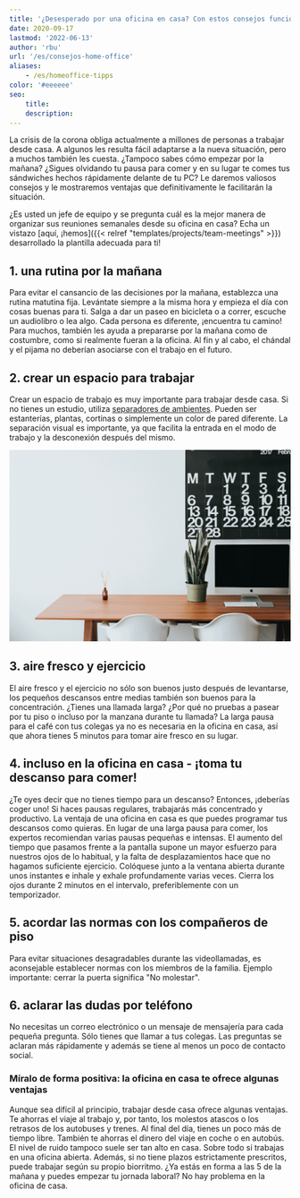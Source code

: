 ```yaml
---
title: '¿Desesperado por una oficina en casa? Con estos consejos funciona! | SeaTable'
date: 2020-09-17
lastmod: '2022-06-13'
author: 'rbu'
url: '/es/consejos-home-office'
aliases:
    - /es/homeoffice-tipps
color: '#eeeeee'
seo:
    title:
    description:
---
```


La crisis de la corona obliga actualmente a millones de personas a trabajar desde casa. A algunos les resulta fácil adaptarse a la nueva situación, pero a muchos también les cuesta. ¿Tampoco sabes cómo empezar por la mañana? ¿Sigues olvidando tu pausa para comer y en su lugar te comes tus sándwiches hechos rápidamente delante de tu PC? Le daremos valiosos consejos y le mostraremos ventajas que definitivamente le facilitarán la situación.

¿Es usted un jefe de equipo y se pregunta cuál es la mejor manera de organizar sus reuniones semanales desde su oficina en casa? Echa un vistazo [aquí, ¡hemos]({{< relref "templates/projects/team-meetings" >}}) desarrollado la plantilla adecuada para ti!

## 1\. una rutina por la mañana

Para evitar el cansancio de las decisiones por la mañana, establezca una rutina matutina fija. Levántate siempre a la misma hora y empieza el día con cosas buenas para ti. Salga a dar un paseo en bicicleta o a correr, escuche un audiolibro o lea algo. Cada persona es diferente, ¡encuentra tu camino! Para muchos, también les ayuda a prepararse por la mañana como de costumbre, como si realmente fueran a la oficina. Al fin y al cabo, el chándal y el pijama no deberían asociarse con el trabajo en el futuro.

## 2\. crear un espacio para trabajar

Crear un espacio de trabajo es muy importante para trabajar desde casa. Si no tienes un estudio, utiliza [separadores de ambientes](https://diy-family.com/diy-raumteiler-6-praktische-ideen/). Pueden ser estanterías, plantas, cortinas o simplemente un color de pared diferente. La separación visual es importante, ya que facilita la entrada en el modo de trabajo y la desconexión después del mismo.

![Oficina en casa](Bildschirmfoto-2020-09-08-um-11.37.16.png)

## 3\. aire fresco y ejercicio

El aire fresco y el ejercicio no sólo son buenos justo después de levantarse, los pequeños descansos entre medias también son buenos para la concentración. ¿Tienes una llamada larga? ¿Por qué no pruebas a pasear por tu piso o incluso por la manzana durante tu llamada? La larga pausa para el café con tus colegas ya no es necesaria en la oficina en casa, así que ahora tienes 5 minutos para tomar aire fresco en su lugar.

## 4\. incluso en la oficina en casa - ¡toma tu descanso para comer!

¿Te oyes decir que no tienes tiempo para un descanso? Entonces, ¡deberías coger uno! Si haces pausas regulares, trabajarás más concentrado y productivo. La ventaja de una oficina en casa es que puedes programar tus descansos como quieras. En lugar de una larga pausa para comer, los expertos recomiendan varias pausas pequeñas e intensas. El aumento del tiempo que pasamos frente a la pantalla supone un mayor esfuerzo para nuestros ojos de lo habitual, y la falta de desplazamientos hace que no hagamos suficiente ejercicio. Colóquese junto a la ventana abierta durante unos instantes e inhale y exhale profundamente varias veces. Cierra los ojos durante 2 minutos en el intervalo, preferiblemente con un temporizador.

## 5\. acordar las normas con los compañeros de piso

Para evitar situaciones desagradables durante las videollamadas, es aconsejable establecer normas con los miembros de la familia. Ejemplo importante: cerrar la puerta significa "No molestar".

## 6\. aclarar las dudas por teléfono

No necesitas un correo electrónico o un mensaje de mensajería para cada pequeña pregunta. Sólo tienes que llamar a tus colegas. Las preguntas se aclaran más rápidamente y además se tiene al menos un poco de contacto social.

### Míralo de forma positiva: la oficina en casa te ofrece algunas ventajas

Aunque sea difícil al principio, trabajar desde casa ofrece algunas ventajas. Te ahorras el viaje al trabajo y, por tanto, los molestos atascos o los retrasos de los autobuses y trenes. Al final del día, tienes un poco más de tiempo libre. También te ahorras el dinero del viaje en coche o en autobús. El nivel de ruido tampoco suele ser tan alto en casa. Sobre todo si trabajas en una oficina abierta. Además, si no tiene plazos estrictamente prescritos, puede trabajar según su propio biorritmo. ¿Ya estás en forma a las 5 de la mañana y puedes empezar tu jornada laboral? No hay problema en la oficina de casa.
